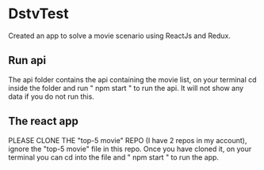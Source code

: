 # DstvTest
Created an app to solve a movie scenario using ReactJs and Redux. 

## Run api
The api folder contains the api containing the movie list, on your terminal cd inside the folder and run " npm start " to run the api. It will not show any data if you do not run this. 

## The react app
PLEASE CLONE THE "top-5 movie" REPO (I have 2 repos in my account), ignore the "top-5 movie" file in this repo. Once you have cloned it, on your terminal you can cd into the file and " npm start " to run the app.

